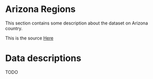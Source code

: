 # Arizona Regions

This section contains some description about the dataset on Arizona country.

This is the source [Here](https://enigmaforensics.com/coronavirus-covid-19-data-tracking/us-coronavirus-covid-19-confirmed-positive-cases-trending/arizona-coronavirus-covid-19-statistics-by-county/)

# Data descriptions

TODO
